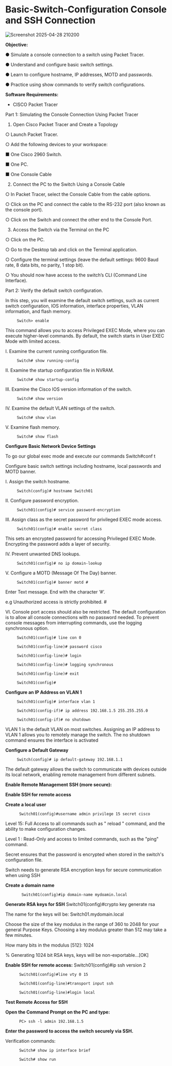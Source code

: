 # Basic-Switch-Configuration Console and SSH Connection


![Screenshot 2025-04-28 210200](https://github.com/user-attachments/assets/da51e79a-a820-401f-a2af-150d79dc884f)



**Objective:**

 ● Simulate a console connection to a switch using Packet Tracer.

 ● Understand and configure basic switch settings.

 ● Learn to configure hostname, IP addresses, MOTD and passwords.

 ● Practice using show commands to verify switch configurations.

**Software Requirements:**

   - CISCO Packet Tracer

Part 1: Simulating the Console Connection Using Packet Tracer

   1. Open Cisco Packet Tracer and Create a Topology
   
   ○ Launch Packet Tracer.

   ○ Add the following devices to your workspace:

   ■ One Cisco 2960 Switch.

   ■ One PC.

   ■ One Console Cable

  2. Connect the PC to the Switch Using a Console Cable
     
○ In Packet Tracer, select the Console Cable from the cable options.

○ Click on the PC and connect the cable to the RS-232 port (also known as the console
port).

○ Click on the Switch and connect the other end to the Console Port.

3. Access the Switch via the Terminal on the PC
     
○ Click on the PC.
     
○ Go to the Desktop tab and click on the Terminal application.
     
○ Configure the terminal settings (leave the default settings: 9600 Baud rate, 8 data bits, no
parity, 1 stop bit).

○ You should now have access to the switch’s CLI (Command Line Interface).

Part 2: Verify the default switch configuration.

In this step, you will examine the default switch settings, such as current switch configuration, IOS information, interface properties, VLAN information, and flash memory.
    
         Switch> enable

This command allows you to access Privileged EXEC Mode, where you can execute higher-level commands. By default, the switch starts in User EXEC Mode with limited access.

I. Examine the current running configuration file.

         Switch# show running-config

II. Examine the startup configuration file in NVRAM.

         Switch# show startup-config

III. Examine the Cisco IOS version information of the switch.

         Switch# show version
  
IV. Examine the default VLAN settings of the switch.

         Switch# show vlan
  
V. Examine flash memory.

         Switch# show flash

 **Configure Basic Network Device Settings** 
          
To go our global exec mode and execute our commands
          Switch#conf t
          
Configure basic switch settings including hostname, local passwords and MOTD banner.

I. Assign the switch hostname.

         Switch(config)# hostname Switch01
    
II. Configure password encryption.

         Switch01(config)# service password-encryption

III. Assign class as the secret password for privileged EXEC mode access.

         Switch01(config)# enable secret class
    
This sets an encrypted password for accessing Privileged EXEC Mode. Encrypting the password
adds a layer of security.

IV. Prevent unwanted DNS lookups.

         Switch01(config)# no ip domain-lookup

V. Configure a MOTD (Message Of The Day) banner.

         Switch01(config)# banner motd #

Enter Text message. End with the character ‘#’.

e.g Unauthorized access is strictly prohibited. #


VI. Console port access should also be restricted. The default configuration is to allow all console connections with no password needed. To prevent console messages from interrupting commands, use the logging synchronous option.

         Switch01(config)# line con 0

         Switch01(config-line)# password cisco

         Switch01(config-line)# login

         Switch01(config-line)# logging synchronous

         Switch01(config-line)# exit

         Switch01(config)#
         
**Configure an IP Address on VLAN 1**

         Switch01(config)# interface vlan 1

         Switch01(config-if)# ip address 192.168.1.5 255.255.255.0

         Switch01(config-if)# no shutdown

VLAN 1 is the default VLAN on most switches. Assigning an IP address to VLAN 1 allows you to
remotely manage the switch. The no shutdown command ensures the interface is activated

**Configure a Default Gateway**

         Switch(config)# ip default-gateway 192.168.1.1
         
The default gateway allows the switch to communicate with devices outside its local network,
enabling remote management from different subnets.

**Enable Remote Management SSH (more secure):**

**Enable SSH for remote access**

**Create a local user**

          Switch01(config)#username admin privilege 15 secret cisco

Level 15: Full Access to all commands such as " reload " command, and the ability to make configuration changes.

Level 1 : Read-Only and access to limited commands, such as the "ping" command.

Secret ensures that the password is encrypted when stored in the switch's configuration file.

Switch needs to generate RSA encryption keys for secure communication when using SSH

**Create a domain name**

           Switch01(config)#ip domain-name mydoamin.local

**Generate RSA keys for SSH**
           Switch01(config)#crypto key generate rsa
           
The name for the keys will be: Switch01.mydomain.local

Choose the size of the key modulus in the range of 360 to 2048 for your general Purpose Keys. Choosing a key modulus greater than 512 may take a few minutes.

How many bits in the modulus [512]: 1024

% Generating 1024 bit RSA keys, keys will be non-exportable...[OK]

**Enable SSH for remote access:**
          Switch01(config)#ip ssh version 2
          
          Switch01(config)#line vty 0 15
          
          Switch01(config-line)#transport input ssh
          
          Switch01(config-line)#login local
          
**Test Remote Access for SSH**

**Open the Command Prompt on the PC and type:**

          PC> ssh -l admin 192.168.1.5
          
**Enter the password to access the switch securely via SSH.**

Verification commands:

          Switch# show ip interface brief
          
          Switch# show run
